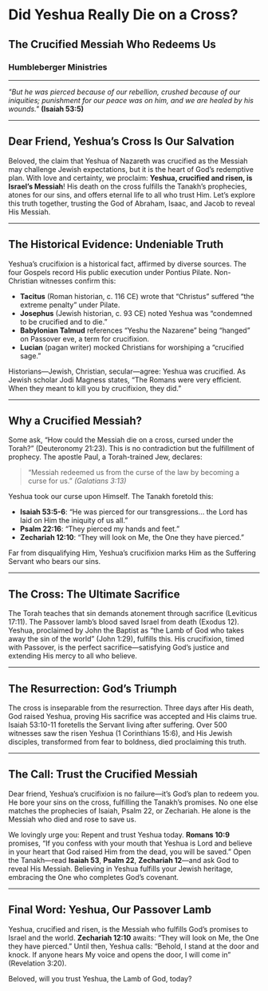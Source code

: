 # Did Yeshua Really Die on a Cross?

## The Crucified Messiah Who Redeems Us

### Humbleberger Ministries

---

_"But he was pierced because of our rebellion, crushed because of our iniquities; punishment for our peace was on him, and we are healed by his wounds."_
**(Isaiah 53:5)**

---

## Dear Friend, Yeshua’s Cross Is Our Salvation

Beloved, the claim that Yeshua of Nazareth was crucified as the Messiah may challenge Jewish expectations, but it is the heart of God’s redemptive plan. With love and certainty, we proclaim: **Yeshua, crucified and risen, is Israel’s Messiah**! His death on the cross fulfills the Tanakh’s prophecies, atones for our sins, and offers eternal life to all who trust Him. Let’s explore this truth together, trusting the God of Abraham, Isaac, and Jacob to reveal His Messiah.

---

## The Historical Evidence: Undeniable Truth

Yeshua’s crucifixion is a historical fact, affirmed by diverse sources. The four Gospels record His public execution under Pontius Pilate. Non-Christian witnesses confirm this:

- **Tacitus** (Roman historian, c. 116 CE) wrote that “Christus” suffered “the extreme penalty” under Pilate.
- **Josephus** (Jewish historian, c. 93 CE) noted Yeshua was “condemned to be crucified and to die.”
- **Babylonian Talmud** references “Yeshu the Nazarene” being “hanged” on Passover eve, a term for crucifixion.
- **Lucian** (pagan writer) mocked Christians for worshiping a “crucified sage.”

Historians—Jewish, Christian, secular—agree: Yeshua was crucified. As Jewish scholar Jodi Magness states, “The Romans were very efficient. When they meant to kill you by crucifixion, they did.”

---

## Why a Crucified Messiah?

Some ask, “How could the Messiah die on a cross, cursed under the Torah?” (Deuteronomy 21:23). This is no contradiction but the fulfillment of prophecy. The apostle Paul, a Torah-trained Jew, declares:

> “Messiah redeemed us from the curse of the law by becoming a curse for us.” _(Galatians 3:13)_

Yeshua took our curse upon Himself. The Tanakh foretold this:

- **Isaiah 53:5-6**: “He was pierced for our transgressions… the Lord has laid on Him the iniquity of us all.”
- **Psalm 22:16**: “They pierced my hands and feet.”
- **Zechariah 12:10**: “They will look on Me, the One they have pierced.”

Far from disqualifying Him, Yeshua’s crucifixion marks Him as the Suffering Servant who bears our sins.

---

## The Cross: The Ultimate Sacrifice

The Torah teaches that sin demands atonement through sacrifice (Leviticus 17:11). The Passover lamb’s blood saved Israel from death (Exodus 12). Yeshua, proclaimed by John the Baptist as “the Lamb of God who takes away the sin of the world” (John 1:29), fulfills this. His crucifixion, timed with Passover, is the perfect sacrifice—satisfying God’s justice and extending His mercy to all who believe.

---

## The Resurrection: God’s Triumph

The cross is inseparable from the resurrection. Three days after His death, God raised Yeshua, proving His sacrifice was accepted and His claims true. Isaiah 53:10-11 foretells the Servant living after suffering. Over 500 witnesses saw the risen Yeshua (1 Corinthians 15:6), and His Jewish disciples, transformed from fear to boldness, died proclaiming this truth.

---

## The Call: Trust the Crucified Messiah

Dear friend, Yeshua’s crucifixion is no failure—it’s God’s plan to redeem you. He bore your sins on the cross, fulfilling the Tanakh’s promises. No one else matches the prophecies of Isaiah, Psalm 22, or Zechariah. He alone is the Messiah who died and rose to save us.

We lovingly urge you: Repent and trust Yeshua today. **Romans 10:9** promises, “If you confess with your mouth that Yeshua is Lord and believe in your heart that God raised Him from the dead, you will be saved.” Open the Tanakh—read **Isaiah 53**, **Psalm 22**, **Zechariah 12**—and ask God to reveal His Messiah. Believing in Yeshua fulfills your Jewish heritage, embracing the One who completes God’s covenant.

---

## Final Word: Yeshua, Our Passover Lamb

Yeshua, crucified and risen, is the Messiah who fulfills God’s promises to Israel and the world. **Zechariah 12:10** awaits: “They will look on Me, the One they have pierced.” Until then, Yeshua calls: “Behold, I stand at the door and knock. If anyone hears My voice and opens the door, I will come in” (Revelation 3:20).

Beloved, will you trust Yeshua, the Lamb of God, today?

